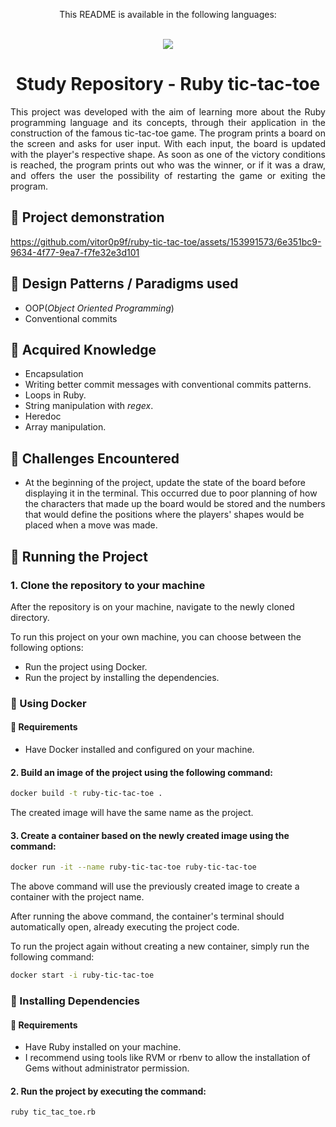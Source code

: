 <div align = "center">
  <p>This README is available in the following languages:</p>
  <br/>
  
  <a href = "https://github.com/vitor0p9f/ruby-tic-tac-toe/blob/main/README.md" target="_blank">
    <img src="https://img.shields.io/badge/Language-Portuguese-green"/>
  </a>
</div>

<div align="center">
  
  # Study Repository - Ruby tic-tac-toe
</div>

<p align="justify">
This project was developed with the aim of learning more about the Ruby programming language and its concepts, through their application in the construction of the famous tic-tac-toe game. The program prints a board on the screen and asks for user input. With each input, the board is updated with the player's respective shape. As soon as one of the victory conditions is reached, the program prints out who was the winner, or if it was a draw, and offers the user the possibility of restarting the game or exiting the program.
</p>

## :movie_camera: Project demonstration

https://github.com/vitor0p9f/ruby-tic-tac-toe/assets/153991573/6e351bc9-9634-4f77-9ea7-f7fe32e3d101


## :page_facing_up: Design Patterns / Paradigms used

* OOP(_Object Oriented Programming_)
* Conventional commits

## :pushpin: Acquired Knowledge

* Encapsulation
* Writing better commit messages with conventional commits patterns.
* Loops in Ruby.
* String manipulation with _regex_.
* Heredoc
* Array manipulation.

## :triangular_flag_on_post: Challenges Encountered

* At the beginning of the project, update the state of the board before displaying it in the terminal. This occurred due to poor planning of how the characters that made up the board would be stored and the numbers that would define the positions where the players' shapes would be placed when a move was made.

## :rocket: Running the Project 

### 1. Clone the repository to your machine

After the repository is on your machine, navigate to the newly cloned directory.

To run this project on your own machine, you can choose between the following options:

* Run the project using Docker.
* Run the project by installing the dependencies.

### :whale2: Using Docker

#### :construction: Requirements

* Have Docker installed and configured on your machine.

#### 2. Build an image of the project using the following command:

```bash
docker build -t ruby-tic-tac-toe .
```

The created image will have the same name as the project.

#### 3. Create a container based on the newly created image using the command:

```bash
docker run -it --name ruby-tic-tac-toe ruby-tic-tac-toe
```

The above command will use the previously created image to create a container with the project name.

After running the above command, the container's terminal should automatically open, already executing the project code.

To run the project again without creating a new container, simply run the following command:

```bash
docker start -i ruby-tic-tac-toe
```

### :link: Installing Dependencies

#### :construction: Requirements

* Have Ruby installed on your machine.
* I recommend using tools like RVM or rbenv to allow the installation of Gems without administrator permission.

#### 2. Run the project by executing the command:

```bash
ruby tic_tac_toe.rb
```
